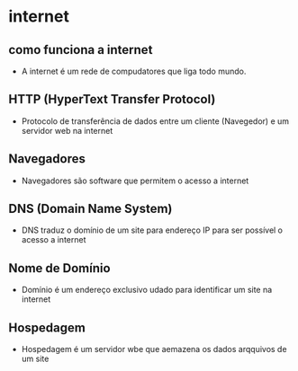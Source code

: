 # internet

## como funciona a internet
- A internet é um rede de compudatores que liga todo mundo.

## HTTP (HyperText Transfer Protocol)
- Protocolo de transferência de dados entre um cliente (Navegedor) e um servidor web na internet

## Navegadores
- Navegadores são software que permitem o acesso a internet

## DNS (Domain Name System)
- DNS traduz o domínio de um site para endereço IP para ser possível o acesso a internet

## Nome de Domínio
- Domínio é um endereço exclusivo udado para identificar um site na internet

## Hospedagem 
- Hospedagem é um servidor wbe que aemazena os dados arqquivos de um site

